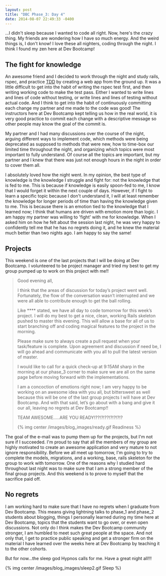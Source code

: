 ```yaml
---
layout: post
title: "DBC Phase_3: Day 4"
date: 2014-08-07 22:49:33 -0400
---
```


...I didn't sleep because I wanted to code all right. Now, here's the crazy thing. My friends are wondering how I have so much energy. And the weird things is, I don't know! I love these all nighters, coding through the night. I think I found my zen here at Dev Bootcamp!

<!--more-->

## The fight for knowledge

An awesome friend and I decided to work through the night and study rails, rspec, and practice [TDD](http://en.wikipedia.org/wiki/Test-driven_development) by creating a web app from the ground up. It was a little difficult to get into the habit of writing the rspec test first, and then writing working code to make the test pass. Either I wanted to write lines and lines of code without testing, or write lines and lines of testing without actual code. And I think to get into the habit of continuously committing each change my partner and me made to the code was good! The instructors here at Dev Bootcamp kept telling us how in the real world, it is very good practice to commit each change with a descriptive message so other people may know the goal of the commit is.

My partner and I had many discussions over the course of the night, arguing different ways to implement code, which methods were being deprecated as supposed to methods that were new, how to time-box our limited time throughout the night, and organizing which topics were most important to fully understand. Of course all the topics are important, but my partner and I knew that there was just not enough hours in the night in order to cover them all.

I absolutely loved how the night went. In my opinion, the best type of knowledge is the knowledge I struggle and fight for: not the knowledge that is fed to me. This is because if knowledge is easily spoon-fed to me, I know that I would forget it within the next couple of days. However, if I fight to learn a specific topic because I don't understand it, I will at least remember the knowledge for longer periods of time than having the knowledge given to me. This is because there is an emotion tied to the knowledge that I learned now; I think that humans are driven with emotion more than logic. I am happy my partner was willing to 'fight' with me for knowledge. When I asked him on how he felt about the session last night, he was very happy to confidently tell me that he has no regrets doing it, and he knew the material much better than two nights ago. I am happy to say the same!

## Projects

This weekend is one of the last projects that I will be doing at Dev Bootcamp. I volunteered to be project manager and tried my best to get my group pumped up to work on this project with me!!

> Good evening all,
> 
> I think that the areas of discussion for today’s project went well. Fortunately, the flow of the conversation wasn’t interrupted and we were all able to contribute enough to get the ball rolling.
> 
> Like **** stated, we have all day to code tomorrow for this week’s project. I will do my best to get a nice, clean, working Rails skeleton pushed to master this evening. This will allow a base for all of us to start branching off and coding magical features to the project in the morning.
> 
> Please make sure to always create a pull request when your task/feature is complete. Upon agreement and discussion if need be, I will go ahead and communicate with you all to pull the latest version of master.
> 
> I would like to call for a quick check-up at 9:15AM sharp in the morning at our phase_3 corner to make sure we are all on the same page before moving forward with the implementations.
> 
> I am a concoction of emotions right now; I am very happy to be working on an awesome idea with you all, but bittersweet as well because this will be one of the last group projects I will have at Dev Bootcamp. And with that said, let’s go about with a bang and give it our all, leaving no regrets at Dev Bootcamp!!
> 
> TEAM AWESOME.....ARE YOU READY!??!?!??!?!?!?!?
>
> {% img center /images/blog_images/ready.gif Readiness %}

The goal of the e-mail was to pump them up for the projects, but I'm not sure if I succeeded. I'm proud to say that all the members of my group are highly motivated to create an awesome application and very mature to not ignore responsibility. Before we all meet up tomorrow, I'm going to try to complete the models, migrations, and a working, base, rails skeleton for the group to work with tomorrow. One of the reasons why I studied hard throughout last night was to make sure that I am a strong member of the final group projects. And this weekend is to prove to myself that the sacrifice paid off.

## No regrets

I am working hard to make sure that I have no regrets when I graduate from Dev Bootcamp. This means giving lightning talks to phase_1 and phase_2 students about blogging, things I personally learned during my time here at Dev Bootcamp, topics that the students want to go over, or even open discussions. Not only do I think makes the Dev Bootcamp community stronger, I am humbled to meet such great people at the space. And not only that, I get to practice public speaking and get a stronger firm on the material I have learned over the weeks here at Dev Bootcamp by teaching it to the other cohorts.

But for now...the sleep god Hypnos calls for me. Have a great night all!!!

{% img center /images/blog_images/sleep2.gif Sleep %}

